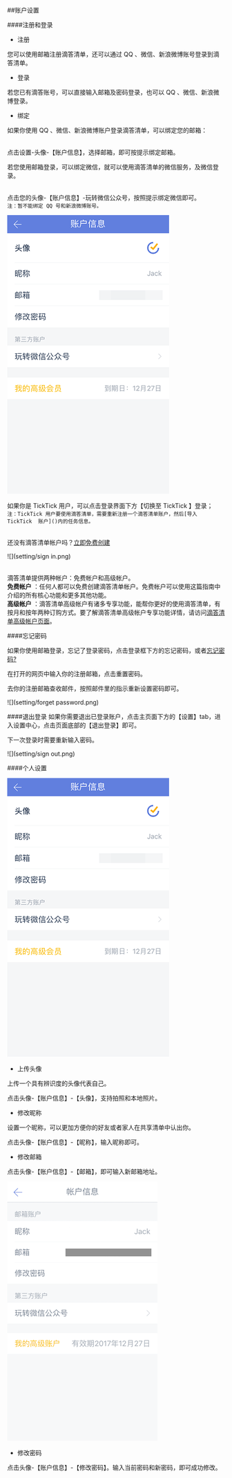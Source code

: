 ##账户设置

####注册和登录

* 注册

您可以使用邮箱注册滴答清单，还可以通过 QQ 、微信、新浪微博账号登录到滴答清单。

* 登录

若您已有滴答账号，可以直接输入邮箱及密码登录，也可以 QQ 、微信、新浪微博登录。

* 绑定

如果你使用 QQ 、微信、新浪微博账户登录滴答清单，可以绑定您的邮箱：

<br>点击设置-头像-【账户信息】，选择邮箱，即可按提示绑定邮箱。

若您使用邮箱登录，可以绑定微信，就可以使用滴答清单的微信服务，及微信登录。

<br>点击您的头像-【账户信息】-玩转微信公众号，按照提示绑定微信即可。
<br>`注：暂不能绑定 QQ 号和新浪微博账号。`

![](setting/account.png)

如果你是 TickTick  用户，可以点击登录界面下方【切换至     TickTick 】登录；
<br>`注：TickTick 用户要使用滴答清单，需要重新注册一个滴答清单账户，然后[导入 TickTick  账户]()内的任务信息。`

<br >还没有滴答清单帐户吗？[立即免费创建](https://dida365.com/signup)

![](setting/sign in.png)

<br >滴答清单提供两种帐户：免费帐户和高级帐户。
<br >**免费帐户**
：任何人都可以免费创建滴答清单帐户。免费帐户可以使用这篇指南中介绍的所有核心功能和更多其他功能。
<br >**高级帐户**
：滴答清单高级帐户有诸多专享功能，能帮你更好的使用滴答清单，有按月和按年两种订购方式。要了解滴答清单高级帐户专享功能详情，请访问[滴答清单高级帐户页面](https://www.dida365.com/about/upgrade)。


####忘记密码

如果你使用邮箱登录，忘记了登录密码，点击登录框下方的忘记密码，或者[忘记密码?](https://www.dida365.com/sign/requestRestPassword)

在打开的网页中输入你的注册邮箱，点击重置密码。

去你的注册邮箱查收邮件，按照邮件里的指示重新设置密码即可。

![](setting/forget password.png)

####退出登录
如果你需要退出已登录账户，点击主页面下方的【设置】tab，进入设置中心，点击页面底部的【退出登录】即可。

下一次登录时需要重新输入密码。

![](setting/sign out.png)

####个人设置

![](setting/account.png)

* 上传头像

上传一个具有辨识度的头像代表自己。

点击头像-【账户信息】-【头像】，支持拍照和本地照片。

* 修改昵称

设置一个昵称，可以更加方便你的好友或者家人在共享清单中认出你。

点击头像-【账户信息】-【昵称】，输入昵称即可。

* 修改邮箱

点击头像-【账户信息】-【邮箱】，即可输入新邮箱地址。

![](account.png)

* 修改密码

点击头像-【账户信息】-【修改密码】。输入当前密码和新密码，即可成功修改。


